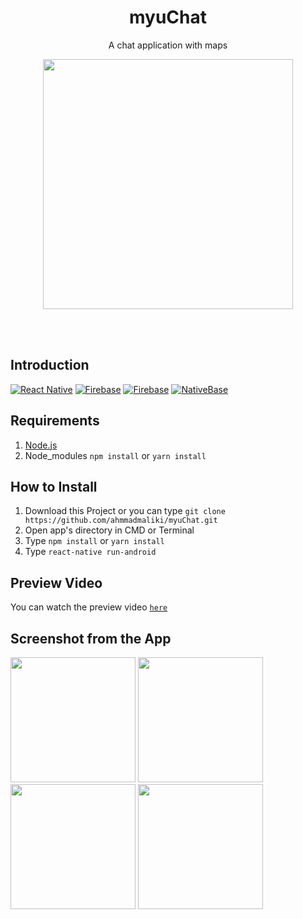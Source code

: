 
<h1 align='center'>myuChat</h1>
<p align='center'>A chat application with maps</p>

<p align='center'>
    <img width="400" src='https://cdn3.iconfinder.com/data/icons/othericons-3-0/50/messages-512.png' />
</p>

<br>
<br>

## Introduction
[![React Native](https://img.shields.io/badge/React%20Native-0.60.5-black.svg?style=rounded-square)](https://facebook.github.io/react-native/)
[![Firebase](https://img.shields.io/badge/Firebase-6.6.0-edba13.svg?style=rounded-square)](https://firebase.google.com/?gclid=EAIaIQobChMI2qeqx_3C4wIVTiUrCh0i0QGfEAAYASAAEgIPNfD_BwE)
[![Firebase](https://img.shields.io/badge/React%20Native%20Maps-0.25.0-green.svg?style=rounded-square)](https://github.com/react-native-community/react-native-maps)
[![NativeBase](https://img.shields.io/badge/%20NativeBase-2.13.7-3d94ff.svg?style=rounded-square)](https://nativebase.io/)

## Requirements
1. <a href="https://nodejs.org/en/download/">Node.js</a>
2. Node_modules ``` npm install ``` or ``` yarn install ```

## How to Install
1. Download this Project or you can type ``` git clone https://github.com/ahmmadmaliki/myuChat.git ```
2. Open app's directory in CMD or Terminal
3. Type ` npm install ` or ` yarn install `
4. Type ` react-native run-android `

## Preview Video 
You can watch the preview video [`here`](https://drive.google.com/file/d/1h3EMe-AEQV73LGAdLoHyM2TvViL9LJNx/view?usp=sharing)

## Screenshot from the App
<p >
  <span>
      <image width="200" src="https://res.cloudinary.com/malikycloud/image/upload/v1569201389/Screenshot_20190923_080727_com.myuchat_unhzwt.jpg" />
      <image width="200" src="https://res.cloudinary.com/malikycloud/image/upload/v1568561149/maps_ykdki6.jpg" />
      <image width="200" src="https://res.cloudinary.com/malikycloud/image/upload/v1568561149/list_hdxwct.jpg" /> 
      <image width="200" src="https://res.cloudinary.com/malikycloud/image/upload/v1568561149/chat_pkknyo.jpg" /> 
  </span>
</p>
